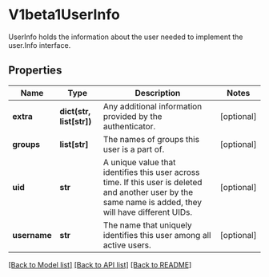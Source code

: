 # V1beta1UserInfo

UserInfo holds the information about the user needed to implement the user.Info interface.

## Properties
Name | Type | Description | Notes
------------ | ------------- | ------------- | -------------
**extra** | **dict(str, list[str])** | Any additional information provided by the authenticator. | [optional] 
**groups** | **list[str]** | The names of groups this user is a part of. | [optional] 
**uid** | **str** | A unique value that identifies this user across time. If this user is deleted and another user by the same name is added, they will have different UIDs. | [optional] 
**username** | **str** | The name that uniquely identifies this user among all active users. | [optional] 

[[Back to Model list]](../README.md#documentation-for-models) [[Back to API list]](../README.md#documentation-for-api-endpoints) [[Back to README]](../README.md)


